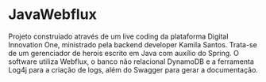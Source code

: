 # JavaWebflux

Projeto construiado através de um live coding da plataforma Digital Innovation One, ministrado pela backend developer Kamila Santos.
Trata-se de um gerenciador de herois escrito em Java com auxílio do Spring. O software utiliza Webflux, o banco não relacional DynamoDB e a ferramenta Log4j para a criação de logs,
além do Swagger para gerar a documentação.
